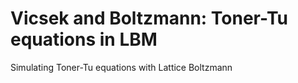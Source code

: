 # Vicsek and Boltzmann: Toner-Tu equations in LBM
Simulating Toner-Tu equations with Lattice Boltzmann

